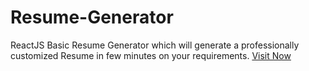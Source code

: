 # Resume-Generator
ReactJS Basic Resume Generator which will generate a professionally customized Resume in few minutes on your requirements.
[Visit Now](https://resumegenerator.bennyimpacts.com)
